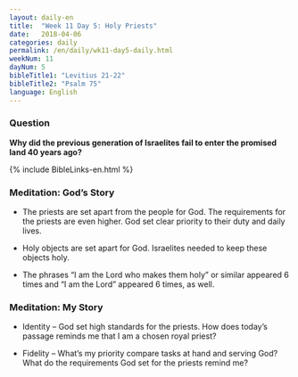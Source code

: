 ```yaml
---
layout: daily-en
title:  "Week 11 Day 5: Holy Priests"
date:   2018-04-06
categories: daily
permalink: /en/daily/wk11-day5-daily.html
weekNum: 11
dayNum: 5
bibleTitle1: "Levitius 21-22"
bibleTitle2: "Psalm 75"
language: English
---
```


### Question
**Why did the previous generation of Israelites fail to enter the promised land 40 years ago?**

{% include BibleLinks-en.html %}

### Meditation: God’s Story
* The priests are set apart from the people for God. The requirements for the priests are even higher. God set clear priority to their duty and daily lives.

* Holy objects are set apart for God. Israelites needed to keep these objects holy.

* The phrases “I am the Lord who makes them holy” or similar appeared 6 times and “I am the Lord” appeared 6 times, as well.

### Meditation: My Story
* Identity – God set high standards for the priests. How does today’s passage reminds me that I am a chosen royal priest?

* Fidelity – What’s my priority compare tasks at hand and serving God? What do the requirements God set for the priests remind me?
